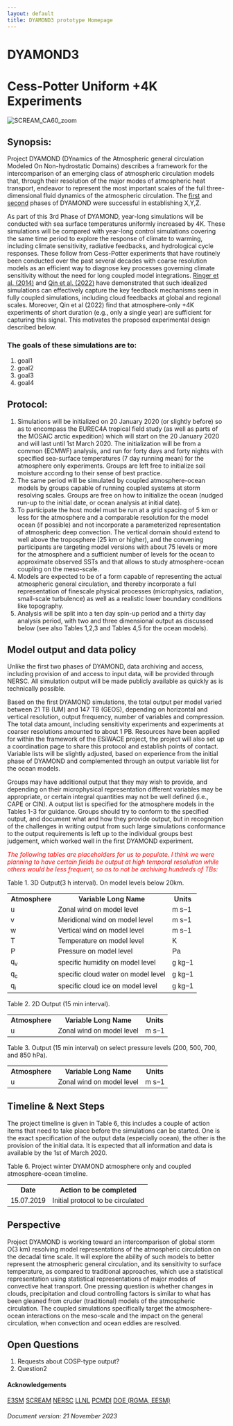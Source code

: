 ```yaml
---
layout: default
title: DYAMOND3 prototype Homepage
---
```


# DYAMOND3
# Cess-Potter Uniform +4K Experiments
<img src="images/AR_CA60_zoom2880x1440_starField.png" alt="SCREAM_CA60_zoom">

## Synopsis:
<p>
Project DYAMOND (DYnamics of the Atmospheric general circulation Modeled On Non-hydrostatic Domains) describes a framework for the intercomparison of an emerging class of atmospheric circulation models that, through their resolution of the major modes of atmospheric heat transport, endeavor to represent the most important scales of the full three-dimensional fluid dynamics of the atmospheric circulation. The <a href="https://www.esiwace.eu/the-project/past-phases/dyamond-initiative/services-dyamond-summer">first</a> and <a href="https://www.esiwace.eu/the-project/past-phases/dyamond-initiative/services-dyamond-winter">second</a> phases of DYAMOND were successful in establishing X,Y,Z. 
</p>
<p>
As part of this 3rd Phase of DYAMOND, year-long simulations will be conducted with sea surface temperatures uniformly increased by 4K. These simulations will be compared with year-long control simulations covering the same time period to explore the response of climate to warming, including climate sensitivity, radiative feedbacks, and hydrological cycle responses. These follow from Cess-Potter experiments that have routinely been conducted over the past several decades with coarse resolution models as an efficient way to diagnose key processes governing climate sensitivity without the need for long coupled model integrations. <a href="https://agupubs.onlinelibrary.wiley.com/doi/abs/10.1002/2014GL060347">Ringer et al. (2014)</a> and <a href="https://agupubs.onlinelibrary.wiley.com/doi/10.1029/2021JD035460">Qin et al. (2022)</a> have demonstrated that such idealized simulations can effectively capture the key feedback mechanisms seen in fully coupled simulations, including cloud feedbacks at global and regional scales. Moreover, Qin et al (2022) find that atmosphere-only +4K experiments of short duration (e.g., only a single year) are sufficient for capturing this signal. This motivates the proposed experimental design described below.
</p>

### The goals of these simulations are to:
<p><ol>
    <li>goal1</li>
    <li>goal2</li>
    <li>goal3</li>
    <li>goal4</li>
</ol></p>

## Protocol:
<p>
<ol>
    <li>Simulations will be initialized on 20 January 2020 (or slightly before) so as to encompass the EUREC4A tropical field study (as well as parts of the MOSAiC arctic expedition) which will start on the 20 January 2020 and will last until 1st March 2020. The initialization will be from a common (ECMWF) analysis, and run for forty days and forty nights with specified sea-surface temperatures (7 day running mean) for the atmosphere only experiments. Groups are left free to initialize soil moisture according to their sense of best practice.</li>
    <li>The same period will be simulated by coupled atmosphere-ocean models by groups capable of running coupled systems at storm resolving scales. Groups are free on how to initialize the ocean (nudged run-up to the initial date, or ocean analysis at initial date).</li>
    <li>To participate the host model must be run at a grid spacing of 5 km or less for the atmosphere and a comparable resolution for the model ocean (if possible) and not incorporate a parameterized representation of atmospheric deep convection. The vertical domain should extend to well above the troposphere (25 km or higher), and the convening participants are targeting model versions with about 75 levels or more for the atmosphere and a sufficient number of levels for the ocean to approximate observed SSTs and that allows to study atmosphere-ocean coupling on the meso-scale.</li>
    <li>Models are expected to be of a form capable of representing the actual atmospheric general circulation, and thereby incorporate a full representation of finescale physical processes (microphysics, radiation, small-scale turbulence) as well as a realistic lower boundary conditions like topography.</li>
    <li>Analysis will be split into a ten day spin-up period and a thirty day analysis period, with two and three dimensional output as discussed below (see also Tables 1,2,3 and Tables 4,5 for the ocean models).</li>
</ol>
</p>

## Model output and data policy
<p>
Unlike the first two phases of DYAMOND, data archiving and access, including provision of and access to input data, will be provided through NERSC. All simulation output will be made publicly available as quickly as is technically possible. 
</p>
<p>
Based on the first DYAMOND simulations, the total output per model varied between 21 TB (UM) and 147 TB (GEOS), depending on horizontal and vertical resolution, output frequency, number of variables and compression. The total data amount, including sensitivity experiments and experiments at coarser resolutions amounted to about 1 PB. Resources have been applied for within the framework of the ESiWACE project, the project will also set up a coordination page to share this protocol and establish points of contact. Variable lists will be slightly adjusted, based on experience from the initial phase of DYAMOND and complemented through an output variable list for the ocean models.
</p>
<p>
Groups may have additional output that they may wish to provide, and depending on their microphysical representation different variables may be appropriate, or certain integral quantities may not be well defined (i.e., CAPE or CIN). A output list is specified for the atmosphere models in the Tables 1-3 for guidance. Groups should try to conform to the specified output, and document what and how they provide output, but in recognition of the challenges in writing output from such large simulations conformance to the output requirements is left up to the individual groups best judgement, which worked well in the first DYAMOND experiment.
</p>
<p style="color:Red;"><i>
The following tables are placeholders for us to populate. I think we were planning to have certain fields be output at high temporal resolution while others would be less frequent, so as to not be archiving hundreds of TBs:
</i></p>
<p>Table 1. 3D Output(3 h interval). On model levels below 20km.
<style>
table {
  font-family: arial, sans-serif;
  border-collapse: collapse;
  width: 100%;
}

td, th {
  border: 1px solid #dddddd;
  text-align: left;
  padding: 8px;
}

tr:nth-child(even) {
  background-color: #dddddd;
}
</style>
<table>
    <tr>
        <th>Atmosphere</th>
        <th>Variable Long Name</th>
        <th>Units</th>
    </tr>
    <tr>
        <td>u</td>
        <td>Zonal wind on model level</td>
        <td>m s−1</td>
    </tr>
    <tr>
        <td>v</td>
        <td>Meridional wind on model level</td>
        <td>m s−1</td>
    </tr>
    <tr>
        <td>w</td>
        <td>Vertical wind on model level</td>
        <td>m s−1</td>
    </tr>
    <tr>
        <td>T</td>
        <td>Temperature on model level</td>
        <td>K</td>
    </tr>
    <tr>
        <td>P</td>
        <td>Pressure on model level</td>
        <td>Pa</td>
    </tr>
    <tr>
        <td>q<sub>v</sub></td>
        <td>specific humidity on model level</td>
        <td>g kg−1</td>
    </tr>
    <tr>
        <td>q<sub>c</sub></td>
        <td>specific cloud water on model level</td>
        <td>g kg−1</td>
    </tr>
    <tr>
        <td>q<sub>i</sub></td>
        <td>specific cloud ice on model level</td>
        <td>g kg−1</td>
    </tr>
</table>
</p>
<p>Table 2. 2D Output (15 min interval).
<table>
    <tr>
        <th>Atmosphere</th>
        <th>Variable Long Name</th>
        <th>Units</th>
    </tr>
    <tr>
        <td>u</td>
        <td>Zonal wind on model level</td>
        <td>m s−1</td>
    </tr>
</table>
</p>
<p>Table 3. Output (15 min interval) on select pressure levels (200, 500, 700, and 850 hPa).
<table>
    <tr>
        <th>Atmosphere</th>
        <th>Variable Long Name</th>
        <th>Units</th>
    </tr>
    <tr>
        <td>u</td>
        <td>Zonal wind on model level</td>
        <td>m s−1</td>
    </tr>
</table>
</p>

## Timeline & Next Steps
<p>
The project timeline is given in Table 6, this includes a couple of action items that need to take place before the simulations can be started. One is the exact specification of the output data (especially ocean), the other is the provision of the initial data. It is expected that all information and data is available by the 1st of March 2020.
</p>
<p>Table 6. Project winter DYAMOND atmosphere only and coupled atmosphere-ocean timeline.
<table>
    <tr>
        <th>Date</th>
        <th>Action to be completed</th>
    </tr>
    <tr>
        <td>15.07.2019 </td>
        <td>Initial protocol to be circulated</td>
    </tr>
</table>
</p>

## Perspective
Project DYAMOND is working toward an intercomparison of global storm O(3 km) resolving model representations of the atmospheric circulation on the decadal time scale. It will explore the ability of such models to better represent the atmospheric general circulation, and its sensitivity to surface temperature, as compared to traditional approaches, which use a statistical representation using statistical representations of major modes of convective heat transport. One pressing question is whether changes in clouds, precipitation and cloud controlling factors is similar to what has been gleaned from cruder (traditional) models of the atmospheric circulation. The coupled simulations specifically target the atmosphere-ocean interactions on the meso-scale and the impact on the general circulation, when convection and ocean eddies are resolved.

## Open Questions
<p><ol>
    <li>Requests about COSP-type output?</li>
    <li>Question2</li>
</ol></p>

#### Acknowledgements
[E3SM](https://e3sm.org/)
[SCREAM](link)
[NERSC](https://www.nersc.gov/)
[LLNL](https://www.llnl.gov/)
[PCMDI](https://pcmdi.llnl.gov/index.html)
[DOE (RGMA, EESM)](link)

###### Document version: 21 November 2023
[termsOfUse]: TermsOfUse/